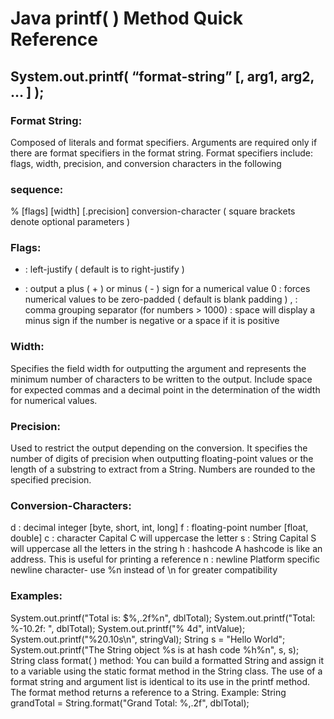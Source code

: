 # Java printf( ) Method Quick Reference
## System.out.printf( “format-string” [, arg1, arg2, … ] );
### Format String:
Composed of literals and format specifiers. Arguments are required only if there are format specifiers in the
format string. Format specifiers include: flags, width, precision, and conversion characters in the following
### sequence:
% [flags] [width] [.precision] conversion-character ( square brackets denote optional parameters )
### Flags:
- : left-justify ( default is to right-justify )
+ : output a plus ( + ) or minus ( - ) sign for a numerical value
0 : forces numerical values to be zero-padded ( default is blank padding )
, : comma grouping separator (for numbers > 1000)
 : space will display a minus sign if the number is negative or a space if it is positive
### Width:
Specifies the field width for outputting the argument and represents the minimum number of characters to
be written to the output. Include space for expected commas and a decimal point in the determination of
the width for numerical values.
### Precision:
Used to restrict the output depending on the conversion. It specifies the number of digits of precision when
outputting floating-point values or the length of a substring to extract from a String. Numbers are rounded
to the specified precision.
### Conversion-Characters:
d : decimal integer [byte, short, int, long]
f : floating-point number [float, double]
c : character Capital C will uppercase the letter
s : String Capital S will uppercase all the letters in the string
h : hashcode A hashcode is like an address. This is useful for printing a reference
n : newline Platform specific newline character- use %n instead of \n for greater compatibility
### Examples:
System.out.printf("Total is: $%,.2f%n", dblTotal);
System.out.printf("Total: %-10.2f: ", dblTotal);
System.out.printf("% 4d", intValue);
System.out.printf("%20.10s\n", stringVal);
String s = "Hello World";
System.out.printf("The String object %s is at hash code %h%n", s, s);
String class format( ) method:
You can build a formatted String and assign it to a variable using the static format method in the String class.
The use of a format string and argument list is identical to its use in the printf method. The format method
returns a reference to a String. Example:
String grandTotal = String.format("Grand Total: %,.2f", dblTotal);
